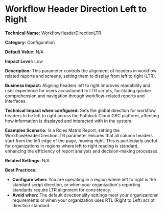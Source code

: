 # Workflow Header Direction Left to Right

**Technical Name:** WorkflowHeaderDirectionLTR

**Category:** Configuration

**Default Value:** N/A

**Impact Level:** Low

**Description:** This parameter controls the alignment of headers in workflow-related reports and screens, setting them to display from left to right (LTR).

**Business Impact:** Aligning headers left to right improves readability and user experience for users accustomed to LTR scripts, facilitating quicker comprehension and navigation through workflow-related reports and interfaces.

**Technical Impact when configured:** Sets the global direction for workflow headers to be left to right across the Pathlock Cloud GRC platform, affecting how information is displayed and interacted with in the system.

**Examples Scenario:** In a Roles Matrix Report, setting the WorkflowHeaderDirectionLTR parameter ensures that all column headers start from the left edge of the page, moving right. This is particularly useful for organizations in regions where left to right reading is standard, enhancing the efficiency of report analysis and decision-making processes.

**Related Settings:** N/A

**Best Practices:** 
- **Configure when:** You are operating in a region where left to right is the standard script direction, or when your organization's reporting standards require LTR alignment for consistency.
- **Avoid when:** The default directionality settings meet your organizational requirements or when your organization uses RTL (Right to Left) script direction standard.